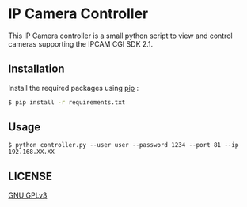 # IP Camera Controller
This IP Camera controller is a small python script 
to view and control cameras supporting the IPCAM CGI SDK 2.1.

## Installation
Install the required packages using [pip](https://pip.pypa.io/en/stable/) :
```bash
$ pip install -r requirements.txt
``` 

## Usage
```
$ python controller.py --user user --password 1234 --port 81 --ip 192.168.XX.XX
```

## LICENSE
[GNU GPLv3](https://choosealicense.com/licenses/gpl-3.0/)

